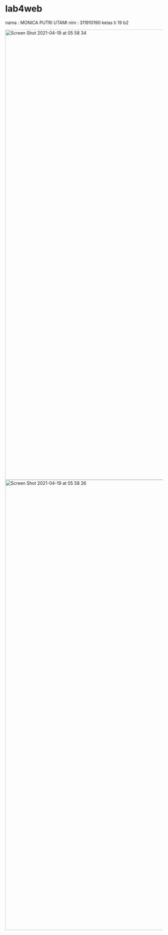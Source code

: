 # lab4web

nama : MONICA PUTRI UTAMI
nim : 311910190
kelas ti 19 b2 

<img width="1440" alt="Screen Shot 2021-04-19 at 05 58 34" src="https://user-images.githubusercontent.com/81574673/115164731-a369d680-a0d6-11eb-9113-a71a3cae2888.png">
<img width="1440" alt="Screen Shot 2021-04-19 at 05 58 26" src="https://user-images.githubusercontent.com/81574673/115164778-a664c700-a0d6-11eb-8337-a64aa99ec49d.png">
